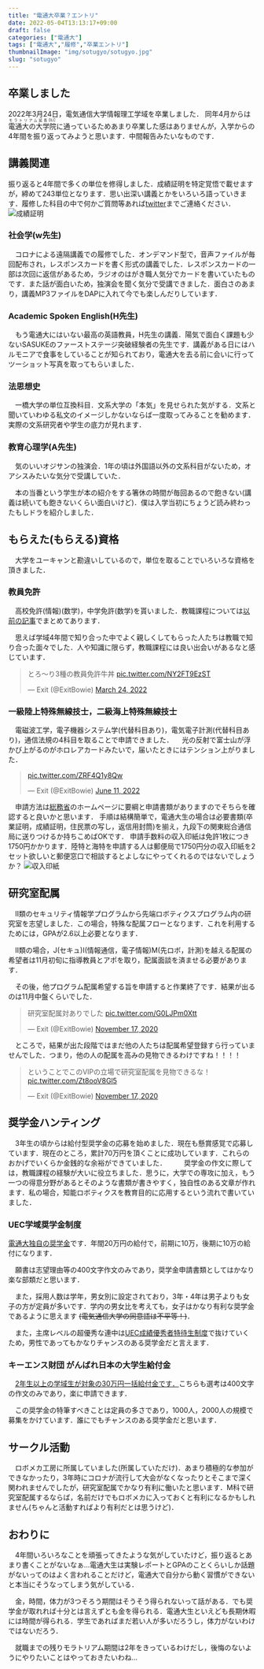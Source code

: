 ```yaml
---
title: "電通大卒業？エントリ"
date: 2022-05-04T13:13:17+09:00
draft: false
categories: ["電通大"]
tags: ["電通大","履修","卒業エントリ"]
thumbnailImage: "img/sotugyo/sotugyo.jpg"
slug: "sotugyo"
---
```


<!--こっち側はトップに乗る-->
## 卒業しました
2022年3月24日，電気通信大学情報理工学域を卒業しました．
同年4月からは<ruby>電通大の大学院<rp>（</rp><rt>モラトリアム延長DLC</rt><rp>）</rp></ruby>に通っているためあまり卒業した感はありませんが，入学からの4年間を振り返ってみようと思います．中間報告みたいなものです．
<!--more-->

## 講義関連
振り返ると4年間で多くの単位を修得しました．成績証明を特定覚悟で載せますが，締めて243単位となります．思い出深い講義とかをいろいろ語っていきます．履修した科目の中で何かご質問等あれば[twitter](https://twitter.com/ExitBowie)までご連絡ください．
![成績証明](/img/sotugyo/seiseki_sukasi.jpg)
### 社会学(w先生)
　コロナによる遠隔講義での履修でした．オンデマンド型で，音声ファイルが毎回配布され，レスポンスカードを書く形式の講義でした．レスポンスカードの一部は次回に返信があるため，ラジオのはがき職人気分でカードを書いていたものです．また話が面白いため，独演会を聞く気分で受講できました．面白さのあまり，講義MP3ファイルをDAPに入れて今でも楽しんだりしています．
### Academic Spoken English(H先生)
　もう電通大にはいない最高の英語教員，H先生の講義．陽気で面白く課題も少ないSASUKEのファーストステージ突破経験者の先生です．講義がある日にはハルモニアで食事をしていることが知られており，電通大を去る前に会いに行ってツーショット写真を取ってもらいました．
### 法思想史
　一橋大学の単位互換科目．文系大学の「本気」を見せられた気がする．文系と聞いていわゆる私文のイメージしかないならば一度取ってみることを勧めます．実際の文系研究者や学生の底力が見れます．
### 教育心理学(A先生)
　気のいいオジサンの独演会．1年の頃は外国語以外の文系科目がないため，オアシスみたいな気分で受講していた．

　本の当番という学生が本の紹介をする箸休の時間が毎回あるので飽きない(講義は続いても飽きないくらい面白いけど)．僕は入学当初にちょうど読み終わったもしドラを紹介しました．
<!--こっち側はトップに乗らない-->


## もらえた(もらえる)資格
　大学をユーキャンと勘違いしているので，単位を取ることでいろいろな資格を頂きました．
### 教員免許
　高校免許(情報)(数学)，中学免許(数学)を貰いました．教職課程については[以前の記事](https://exitbowie.github.io/Blog/posts/2020/03/%E9%9B%BB%E9%80%9A%E5%A4%A7%E6%96%B0%E5%85%A5%E7%94%9F%E3%81%B8%E6%95%99%E8%81%B7%E3%81%AF%E3%81%84%E3%81%84%E3%81%9E/)でまとめてあります．

　思えば学域4年間で知り合った中でよく親しくしてもらった人たちは教職で知り合った面々でした．人や知識に限らず，教職課程には良い出会いがあるなと感じています．
<blockquote class="twitter-tweet"><p lang="ja" dir="ltr">とろ〜り3種の教員免許牛丼 <a href="https://t.co/NY2FT9EzST">pic.twitter.com/NY2FT9EzST</a></p>&mdash; Exit (@ExitBowie) <a href="https://twitter.com/ExitBowie/status/1506879510062403594?ref_src=twsrc%5Etfw">March 24, 2022</a></blockquote> <script async src="https://platform.twitter.com/widgets.js" charset="utf-8"></script>

### 一級陸上特殊無線技士，二級海上特殊無線技士
　電磁波工学，電子機器システム学(代替科目あり)，電気電子計測(代替科目あり)，通信法規の4科目を取ることで申請できました．
　光の反射で富士山が浮かび上がるのがホロレアカードみたいで，届いたときにはテンション上がりました．
<blockquote class="twitter-tweet"><p lang="zxx" dir="ltr"><a href="https://t.co/ZRF4Q1y8Qw">pic.twitter.com/ZRF4Q1y8Qw</a></p>&mdash; Exit (@ExitBowie) <a href="https://twitter.com/ExitBowie/status/1535501297259905025?ref_src=twsrc%5Etfw">June 11, 2022</a></blockquote> <script async src="https://platform.twitter.com/widgets.js" charset="utf-8"></script>

　申請方法は[総務省](https://www.tele.soumu.go.jp/j/download/radioope/)のホームページに要綱と申請書類がありますのでそちらを確認すると良いかと思います．
手順は結構簡単で，電通大生の場合は必要書類(卒業証明，成績証明，住民票の写し，返信用封筒)を揃え，九段下の関東総合通信局に送りつけるか持ちこめばOKです．
申請手数料の収入印紙は免許1枚につき1750円かかります．陸特と海特を申請する人は郵便局で1750円分の収入印紙を2セット欲しいと郵便窓口で相談するとよしなにやってくれるのではないでしょうか？
![収入印紙](/img/sotugyo/印紙.jpg)

## 研究室配属
　Ⅱ類のセキュリティ情報学プログラムから先端ロボティクスプログラム内の研究室を志望しました．この場合，特殊な配属フローとなります．これを利用するためには，GPAが2.6以上必要となります．

　Ⅱ類の場合，J(セキュ)I(情報通信，電子情報)M(先ロボ，計測)を越える配属の希望者は11月初旬に指導教員とアポを取り，配属面談を済ませる必要があります．

　その後，他プログラム配属希望する旨を申請すると作業終了です．結果が出るのは11月中盤くらいでした．
<blockquote class="twitter-tweet"><p lang="ja" dir="ltr">研究室配属対ありでした <a href="https://t.co/G0LJPm0Xtt">pic.twitter.com/G0LJPm0Xtt</a></p>&mdash; Exit (@ExitBowie) <a href="https://twitter.com/ExitBowie/status/1328636073203798016?ref_src=twsrc%5Etfw">November 17, 2020</a></blockquote> <script async src="https://platform.twitter.com/widgets.js" charset="utf-8"></script>

　ところで，結果が出た段階ではまだ他の人たちは配属希望登録すら行っていませんでした．つまり，他の人の配属を高みの見物できるわけですね！！！！
<blockquote class="twitter-tweet"><p lang="ja" dir="ltr">ということでこのVIPの立場で研究室配属を見物できるな！ <a href="https://t.co/Zt8ooV8Gl5">pic.twitter.com/Zt8ooV8Gl5</a></p>&mdash; Exit (@ExitBowie) <a href="https://twitter.com/ExitBowie/status/1328637903946219520?ref_src=twsrc%5Etfw">November 17, 2020</a></blockquote> <script async src="https://platform.twitter.com/widgets.js" charset="utf-8"></script>




## 奨学金ハンティング
　3年生の頃からは給付型奨学金の応募を始めました．現在も懸賞感覚で応募しています．現在のところ，累計70万円を頂くことに成功しています．これらのおかげでいくらか金銭的な余裕ができていました．
　
　奨学金の作文に際しては，教職課程の経験が大いに役立ちました．思うに，大学での専攻に加え，もう一つの得意分野があるとそのような書類が書きやすく，独自性のある文章が作れます．私の場合，知能ロボティクスを教育目的に応用するという流れで書いていました．
### UEC学域奨学金制度
[電通大独自の奨学金](https://www.uec.ac.jp/campus/fee/scholarship_undergraduate.html)です．年間20万円の給付で，前期に10万，後期に10万の給付になります．

　願書は志望理由等の400文字作文のみであり，奨学金申請書類としてはかなり楽な部類だと思います．

　また，採用人数は学年，男女別に設定されており，3年・4年は男子よりも女子の方が定員が多いです．学内の男女比を考えても，女子はかなり有利な奨学金であるように思えます ~~(電気通信大学の同意語は不平等！)~~．

　また，主席レベルの超優秀な連中は[UEC成績優秀者特待生制度](https://www.uec.ac.jp/campus/fee/special_student_system.html)で抜けていくため，男性であってもかなりチャンスのある奨学金だと言えます．

### キーエンス財団 がんばれ日本の大学生給付金
　[2年生以上の学域生が対象の30万円一括給付金です．](https://www.keyence-foundation.or.jp/scholarship02/)こちらも選考は400文字の作文のみであり，楽に申請できます．

　この奨学金の特筆すべきことは定員の多さであり，1000人，2000人の規模で募集をかけています．誰にでもチャンスのある奨学金だと思います．

## サークル活動
　ロボメカ工房に所属していました(所属していただけ)．あまり積極的な参加ができなかったり，3年時にコロナが流行して大会がなくなったりとそこまで深く関われませんでしたが，研究室配属でかなり有利に働いたと思います．M科で研究室配属するならば，名前だけでもロボメカに入っておくと有利になるかもしれません(ちゃんと活動すればより有利だとは思うけど)．

## おわりに
　4年間いろいろなことを頑張ってきたような気がしていたけど，振り返るとあまり書くことがないなぁ...電通大生は実験レポートとGPAのことくらいしか話題がないってのはよく言われることだけど，電通大で自分から動く習慣ができないと本当にそうなってしまう気がしている．

　金，時間，体力が3つそろう期間はそうそう得られないって話がある．でも奨学金が取れれば十分とは言えずとも金を得られる．電通大生といえども長期休暇には時間が得られる．学生であればまだ若い人が多いだろうし，体力がないわけではないだろう．

　就職までの残りモラトリアム期間は2年をきっているわけだし，後悔のないようにやりたいことはやっておきたいわね...
<!--

#### Text Format

_Italic（斜体）_
*Italic（斜体）*

__Emphasis（強調）__
**Emphasis（強調）**

~~Strikethrough（取り消し線）~~

<details><summary>これは詳細表示の例です。</summary>詳細をこっちに書きます。</details>

This is `inline`.

### List
* text
    * test
    * test

- text
    - test
    - test

1. text
1. test
    1. test

#### Horizontal rules
* * *
***
*****
- - -
---------------------------------------

#### Blockquotes（引用）
> This is Blockquotes

#### Links（参照）
[yonehub blog](https://yonehub.y10e.com/)

#### Images（画像）
![sample](/img/sample/sample.png)


#ルビ
<ruby>電通大の大学院<rp>（</rp><rt>モラトリアム延長DLC</rt><rp>）</rp></ruby>

#### Tables（表）
| id     | name    | date       |
| ------ | ------- | ---------- |
| 1      | test    | 2019-01-01 |
| 2      | test    | 2019-01-02 |
| 3      | test    | 2019-01-03 |

-->
